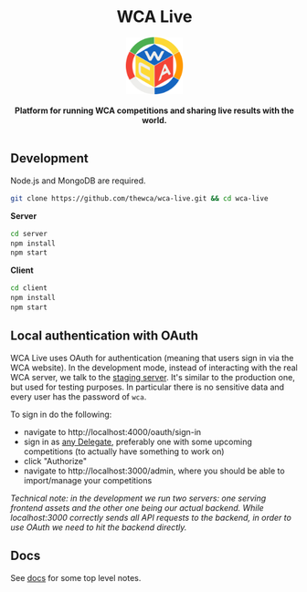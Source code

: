 <h1 align="center">WCA Live</h1>
<div align="center">
  <img height="100" src="client/public/favicon.png" />
</div>
<br />
<div align="center">
  <strong>
    Platform for running WCA competitions and sharing live results with the world.
  </strong>
</div>
<br />

## Development

Node.js and MongoDB are required.

```bash
git clone https://github.com/thewca/wca-live.git && cd wca-live
```

**Server**

```bash
cd server
npm install
npm start
```

**Client**

```bash
cd client
npm install
npm start
```

## Local authentication with OAuth

WCA Live uses OAuth for authentication (meaning that users sign in via the WCA website).
In the development mode, instead of interacting with the real WCA server,
we talk to the [staging server](https://staging.worldcubeassociation.org).
It's similar to the production one, but used for testing purposes.
In particular there is no sensitive data and every user has the password of `wca`.

To sign in do the following:
- navigate to http://localhost:4000/oauth/sign-in
- sign in as [any Delegate](https://staging.worldcubeassociation.org/delegates),
  preferably one with some upcoming competitions (to actually have something to work on)
- click "Authorize"
- navigate to http://localhost:3000/admin, where you should be able to import/manage your competitions

*Technical note: in the development we run two servers: one serving frontend assets
and the other one being our actual backend. While localhost:3000 correctly sends all
API requests to the backend, in order to use OAuth we need to hit the backend directly.*

## Docs

See [docs](docs.md) for some top level notes.
